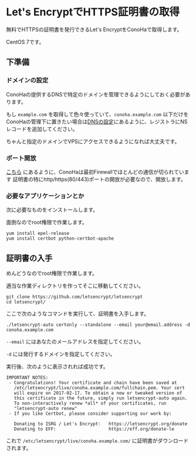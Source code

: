 # Let's EncryptでHTTPS証明書の取得

無料でHTTPSの証明書を発行できるLet's EncryptをConoHaで取得します。

CentOS 7です。

## 下準備

### ドメインの設定

ConoHaの提供するDNSで特定のドメインを管理できるようにしておく必要があります。

もし `example.com` を取得して色々使っていて、`conoha.example.com` 以下だけをConoHaの管理下に置きたい場合は[DNSの設定](Domain.md)にあるように、レジストラにNSレコードを追加してください。

ちゃんと指定のドメインでVPSにアクセスできるようになれば大丈夫です。

### ポート開放

[こちら](Server.md) にあるように、ConoHaは最初Firewallでほとんどの通信が切られています
証明書の特にhttp/https(80/443)ポートの開放が必要なので、開放します。

### 必要なアプリケーションとか

次に必要なものをインストールします。

面倒なのでroot権限で作業します。

```
yum install epel-release
yum install certbot python-certbot-apache
```

## 証明書の入手

めんどうなのでroot権限で作業します。

適当な作業ディレクトリを作ってそこに移動してください。

```
git clone https://github.com/letsencrypt/letsencrypt
cd letsencrypt/
```

ここで次のようなコマンドを実行して、証明書を入手します。

```
./letsencrypt-auto certonly --standalone --email your@email.address -d conoha.example.com
```

`--email` にはあなたのメールアドレスを指定してください。

`-d` には発行するドメインを指定してください。

実行後、次のように表示されれば成功です。

```
IMPORTANT NOTES:
 - Congratulations! Your certificate and chain have been saved at
   /etc/letsencrypt/live/conoha.example.com/fullchain.pem. Your cert
   will expire on 2017-02-17. To obtain a new or tweaked version of
   this certificate in the future, simply run letsencrypt-auto again.
   To non-interactively renew *all* of your certificates, run
   "letsencrypt-auto renew"
 - If you like Certbot, please consider supporting our work by:

   Donating to ISRG / Let's Encrypt:   https://letsencrypt.org/donate
   Donating to EFF:                    https://eff.org/donate-le
```

これで `/etc/letsencrypt/live/conoha.example.com/` に証明書がダウンロードされます。
